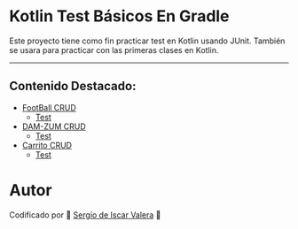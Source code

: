 # Kotlin Test Básicos En Gradle
Este proyecto tiene como fin practicar test en Kotlin usando JUnit. También se usara para practicar con las primeras clases en Kotlin.

---

## Contenido Destacado:

- [FootBall CRUD](https://github.com/SergioDeIscarValera/KotlinGradleTestBasicos/tree/main/TestGradle/src/main/kotlin/FootBall)
    - [Test](https://github.com/SergioDeIscarValera/KotlinGradleTestBasicos/tree/main/TestGradle/src/test/kotlin/FootBall)
- [DAM-ZUM CRUD](https://github.com/SergioDeIscarValera/KotlinGradleTestBasicos/tree/main/TestGradle/src/main/kotlin/DAM_Zum)
    - [Test](https://github.com/SergioDeIscarValera/KotlinGradleTestBasicos/tree/main/TestGradle/src/test/kotlin/DAM_Zum_Test)
- [Carrito CRUD](https://github.com/SergioDeIscarValera/KotlinGradleTestBasicos/tree/main/TestGradle/src/main/kotlin/carrito)
    - [Test](https://github.com/SergioDeIscarValera/KotlinGradleTestBasicos/tree/main/TestGradle/src/test/kotlin/carrito_test)

# Autor
Codificado por 🚀 [Sergio de Iscar Valera](https://github.com/SergioDeIscarValera) 🐓
